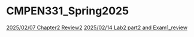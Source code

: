 # CMPEN331_Spring2025

[2025/02/07 Chapter2 Review2](https://github.com/myuanqing/CMPEN331_Spring2025/blob/main/lab2_2_exam1.pdf)
[2025/02/14 Lab2 part2 and Exam1_review](https://github.com/myuanqing/CMPEN331_Spring2025/blob/main/lab2_2_exam1.pdf)
